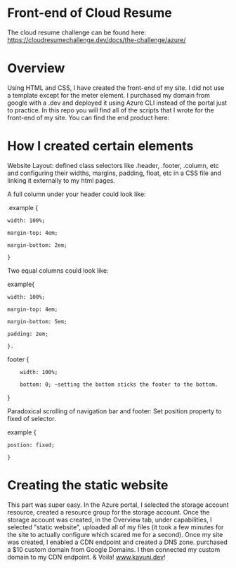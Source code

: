 # Front-end of Cloud Resume

The cloud resume challenge can be found here: https://cloudresumechallenge.dev/docs/the-challenge/azure/

# Overview

Using HTML and CSS, I have created the front-end of my site. I did not use a template except for the meter element. I purchased my domain from google with a .dev and deployed it using Azure CLI instead of the portal just to practice. In this repo you will find all of the scripts that I wrote for the front-end of my site. You can find the end product here: 

# How I created certain elements 

Website Layout: defined class selectors like .header, .footer, .column, etc and configuring their widths, margins, padding, float, etc in a CSS file and linking it externally to my html pages.

A full column under your header could look like:  

.example { 

    width: 100%;  
    
    margin-top: 4em;  
    
    margin-bottom: 2em;  
    
    } 
    
   
 Two equal columns could look like:   
 
 
   
   example{   
   
    width: 100%;  
    
    margin-top: 4em;  
    
    margin-bottom: 5em;  
    
    padding: 2em;  
    
    }. 
    
   
   footer {    
   
        width: 100%;  
        
        bottom: 0; ~setting the bottom sticks the footer to the bottom. 
        
   } 
 

Paradoxical scrolling of navigation bar and footer: Set position property to fixed of selector.   


example {   

    postion: fixed;
    
    }


# Creating the static website 

This part was super easy. In the Azure portal, I selected the storage account resource, created a resource group for the storage account. Once the storage account was created, in the Overview tab, under capabilities, I selected "static website", uploaded all of my files (it took a few minutes for the site to actually configure which scared me for a second). Once my site was created, I enabled a CDN endpoint and created a DNS zone.   purchased a $10 custom domain from Google Domains. I then connected my custom domain to my CDN endpoint. & Voila! www.kayuni.dev!
